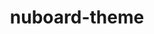 ---
title: nuboard-theme # use github repo name
description: "Foo Bar design system including logo mark, website design, and branding applications."
banner: https://random.imagecdn.app/400/400
sourcecode: https://random.imagecdn.app/400/400
url: https://random.imagecdn.app/400/400
---